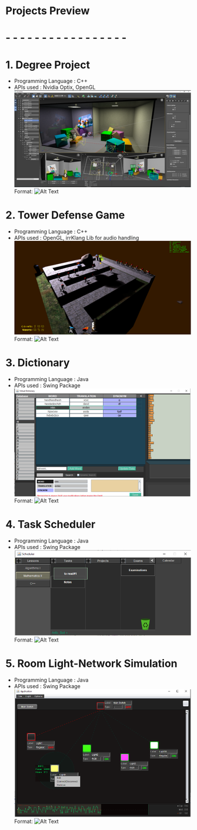 # Projects Preview
# - - - - - - - - - - - - - - - - -
#

# 1. Degree Project
- Programming Language : C++
- APIs used : Nvidia Optix, OpenGL
![GitHub Logo](/Images/degree_project_preview.png)
Format: ![Alt Text](url)


# 2. Tower Defense Game
- Programming Language : C++
- APIs used : OpenGL, irrKlang Lib for audio handling
![GitHub Logo](/Images/TD_game_preview.png)
Format: ![Alt Text](url)

# 3. Dictionary
- Programming Language : Java
- APIs used : Swing Package
![GitHub Logo](/Images/Dictionairy_preview.png)
Format: ![Alt Text](url)

# 4. Task Scheduler
- Programming Language : Java
- APIs used : Swing Package
![GitHub Logo](/Images/TaskSchedulr_preview.png)
Format: ![Alt Text](url)

# 5. Room Light-Network Simulation
- Programming Language : Java
- APIs used : Swing Package
![GitHub Logo](/Images/LightNetwork_preview.png)
Format: ![Alt Text](url)
